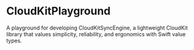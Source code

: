 # CloudKitPlayground

A playground for developing CloudKitSyncEngine, a lightweight CloudKit library that values simplicity, reliability, and ergonomics with Swift value types.